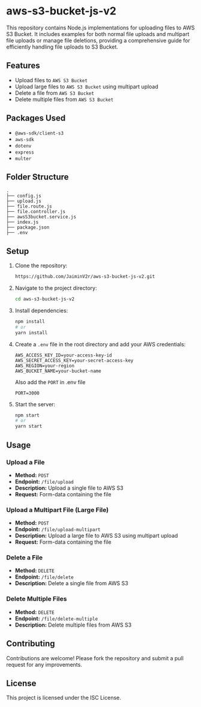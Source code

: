# aws-s3-bucket-js-v2

This repository contains Node.js implementations for uploading files to AWS S3 Bucket. It includes examples for both normal file uploads and multipart file uploads or manage file deletions, providing a comprehensive guide for efficiently handling file uploads to S3 Bucket.

## Features

- Upload files to `AWS S3 Bucket`
- Upload large files to `AWS S3 Bucket` using multipart upload
- Delete a file from `AWS S3 Bucket`
- Delete multiple files from `AWS S3 Bucket`

## Packages Used

- `@aws-sdk/client-s3`
- `aws-sdk`
- `dotenv`
- `express`
- `multer`

## Folder Structure

```
.
├── config.js
├── upload.js
├── file.route.js
├── file.controller.js
├── awsS3bucket.service.js
├── index.js
├── package.json
├── .env
```

## Setup

1. Clone the repository:

   ```sh
   https://github.com/JaiminV2r/aws-s3-bucket-js-v2.git
   ```

2. Navigate to the project directory:

   ```sh
   cd aws-s3-bucket-js-v2
   ```

3. Install dependencies:

   ```sh
   npm install
   # or
   yarn install
   ```

4. Create a `.env` file in the root directory and add your AWS credentials:

   ```
   AWS_ACCESS_KEY_ID=your-access-key-id
   AWS_SECRET_ACCESS_KEY=your-secret-access-key
   AWS_REGION=your-region
   AWS_BUCKET_NAME=your-bucket-name
   ```

   Also add the `PORT` in .env file

   ```
   PORT=3000
   ```

5. Start the server:
   ```sh
   npm start
   # or
   yarn start
   ```

## Usage

### Upload a File

- **Method:** `POST`
- **Endpoint:** `/file/upload`
- **Description:** Upload a single file to AWS S3
- **Request:** Form-data containing the file

### Upload a Multipart File (Large File)

- **Method:** `POST`
- **Endpoint:** `/file/upload-multipart`
- **Description:** Upload a large file to AWS S3 using multipart upload
- **Request:** Form-data containing the file

### Delete a File

- **Method:** `DELETE`
- **Endpoint:** `/file/delete`
- **Description:** Delete a single file from AWS S3

### Delete Multiple Files

- **Method:** `DELETE`
- **Endpoint:** `/file/delete-multiple`
- **Description:** Delete multiple files from AWS S3

## Contributing

Contributions are welcome! Please fork the repository and submit a pull request for any improvements.

## License

This project is licensed under the ISC License.
